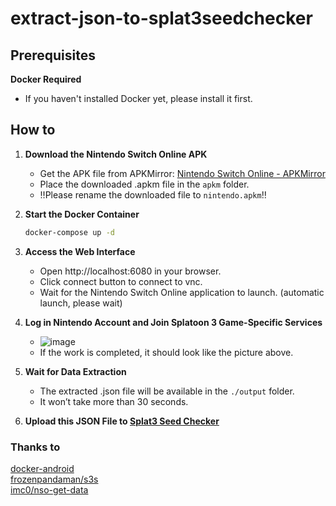# extract-json-to-splat3seedchecker

## Prerequisites
**Docker Required**  
   - If you haven't installed Docker yet, please install it first.  

## How to
1. **Download the Nintendo Switch Online APK**  
   - Get the APK file from APKMirror: [Nintendo Switch Online - APKMirror](https://www.apkmirror.com/apk/nintendo-co-ltd/nintendo-switch-online/)
   - Place the downloaded .apkm file in the `apkm` folder.
   - ‼️Please rename the downloaded file to `nintendo.apkm`‼️

2. **Start the Docker Container**  
   ```sh
   docker-compose up -d
   ```

3. **Access the Web Interface**
    - Open http://localhost:6080 in your browser.
    - Click connect button to connect to vnc.
    - Wait for the Nintendo Switch Online application to launch. (automatic launch, please wait)

4. **Log in Nintendo Account and Join Splatoon 3 Game-Specific Services**
   - ![image](https://github.com/user-attachments/assets/ccf9a2e8-ef1a-4857-a26d-a8716b18e55d)
   - If the work is completed, it should look like the picture above.

5. **Wait for Data Extraction**
    - The extracted .json file will be available in the `./output` folder.
    - It won’t take more than 30 seconds.

6. **Upload this JSON File to [Splat3 Seed Checker](https://leanny.github.io/splat3seedchecker/#/settings)**


### Thanks to
[docker-android](https://github.com/budtmo/docker-android)  
[frozenpandaman/s3s](https://github.com/frozenpandaman/s3s)  
[imc0/nso-get-data](https://github.com/imc0/nso-get-data)
